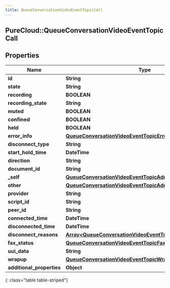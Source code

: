 ```yaml
---
title: QueueConversationVideoEventTopicCall
---
```

## PureCloud::QueueConversationVideoEventTopicCall

## Properties

|Name | Type | Description | Notes|
|------------ | ------------- | ------------- | -------------|
| **id** | **String** |  | [optional] |
| **state** | **String** |  | [optional] |
| **recording** | **BOOLEAN** |  | [optional] |
| **recording_state** | **String** |  | [optional] |
| **muted** | **BOOLEAN** |  | [optional] |
| **confined** | **BOOLEAN** |  | [optional] |
| **held** | **BOOLEAN** |  | [optional] |
| **error_info** | [**QueueConversationVideoEventTopicErrorDetails**](QueueConversationVideoEventTopicErrorDetails.html) |  | [optional] |
| **disconnect_type** | **String** |  | [optional] |
| **start_hold_time** | **DateTime** |  | [optional] |
| **direction** | **String** |  | [optional] |
| **document_id** | **String** |  | [optional] |
| **_self** | [**QueueConversationVideoEventTopicAddress**](QueueConversationVideoEventTopicAddress.html) |  | [optional] |
| **other** | [**QueueConversationVideoEventTopicAddress**](QueueConversationVideoEventTopicAddress.html) |  | [optional] |
| **provider** | **String** |  | [optional] |
| **script_id** | **String** |  | [optional] |
| **peer_id** | **String** |  | [optional] |
| **connected_time** | **DateTime** |  | [optional] |
| **disconnected_time** | **DateTime** |  | [optional] |
| **disconnect_reasons** | [**Array&lt;QueueConversationVideoEventTopicDisconnectReason&gt;**](QueueConversationVideoEventTopicDisconnectReason.html) |  | [optional] |
| **fax_status** | [**QueueConversationVideoEventTopicFaxStatus**](QueueConversationVideoEventTopicFaxStatus.html) |  | [optional] |
| **uui_data** | **String** |  | [optional] |
| **wrapup** | [**QueueConversationVideoEventTopicWrapup**](QueueConversationVideoEventTopicWrapup.html) |  | [optional] |
| **additional_properties** | **Object** |  | [optional] |
{: class="table table-striped"}


